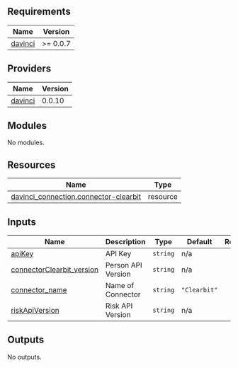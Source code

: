 <!-- BEGIN_TF_DOCS -->
## Requirements

| Name | Version |
|------|---------|
| <a name="requirement_davinci"></a> [davinci](#requirement\_davinci) | >= 0.0.7 |

## Providers

| Name | Version |
|------|---------|
| <a name="provider_davinci"></a> [davinci](#provider\_davinci) | 0.0.10 |

## Modules

No modules.

## Resources

| Name | Type |
|------|------|
| [davinci_connection.connector-clearbit](https://registry.terraform.io/providers/samir-gandhi/davinci/latest/docs/resources/connection) | resource |

## Inputs

| Name | Description | Type | Default | Required |
|------|-------------|------|---------|:--------:|
| <a name="input_apiKey"></a> [apiKey](#input\_apiKey) | API Key | `string` | n/a | yes |
| <a name="input_connectorClearbit_version"></a> [connectorClearbit\_version](#input\_connectorClearbit\_version) | Person API Version | `string` | n/a | yes |
| <a name="input_connector_name"></a> [connector\_name](#input\_connector\_name) | Name of Connector | `string` | `"Clearbit"` | no |
| <a name="input_riskApiVersion"></a> [riskApiVersion](#input\_riskApiVersion) | Risk API Version | `string` | n/a | yes |

## Outputs

No outputs.
<!-- END_TF_DOCS -->